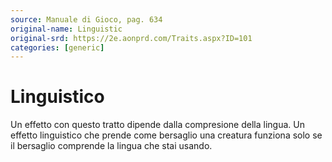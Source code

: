 ```yaml
---
source: Manuale di Gioco, pag. 634
original-name: Linguistic
original-srd: https://2e.aonprd.com/Traits.aspx?ID=101
categories: [generic]
---
```


# Linguistico

Un effetto con questo tratto dipende dalla compresione della lingua. Un effetto
linguistico che prende come bersaglio una creatura funziona solo se il bersaglio
comprende la lingua che stai usando.
